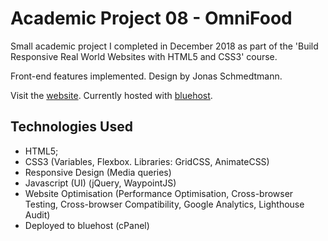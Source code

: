 # Academic Project 08 - OmniFood

Small academic project I completed in December 2018 as part of the 'Build Responsive Real World Websites with HTML5 and CSS3' course. 

Front-end features implemented. Design by Jonas Schmedtmann.

Visit the [website](https://www.omnifood.maturedev.com/index.php). Currently hosted with [bluehost](https://www.bluehost.com/).

## Technologies Used

* HTML5;
* CSS3 
  (Variables, Flexbox. Libraries: GridCSS, AnimateCSS)
* Responsive Design
  (Media queries)
* Javascript (UI)
  (jQuery, WaypointJS)
* Website Optimisation
  (Performance Optimisation, Cross-browser Testing, Cross-browser Compatibility, Google Analytics, Lighthouse Audit)
* Deployed to bluehost
  (cPanel)

